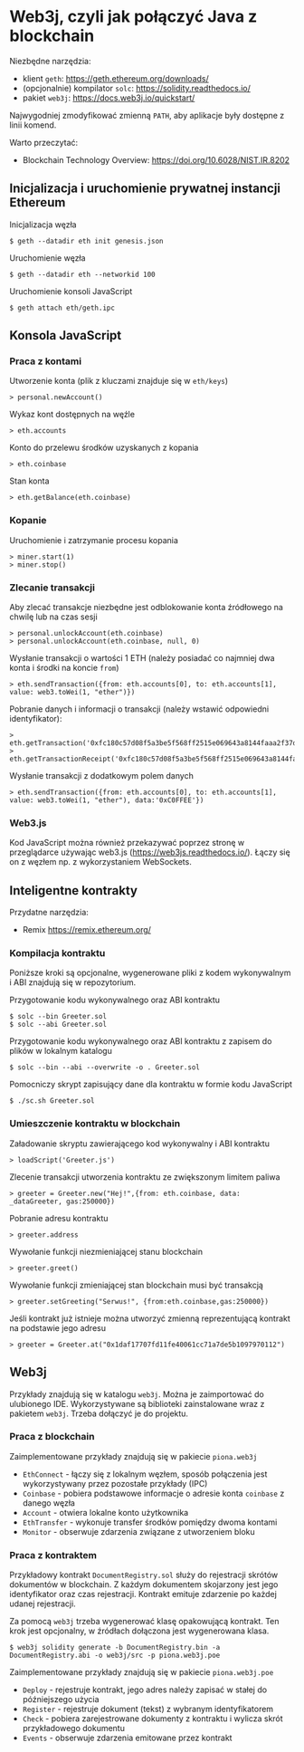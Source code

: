 # Web3j, czyli jak połączyć Java z blockchain

Niezbędne narzędzia:

- klient `geth`: <https://geth.ethereum.org/downloads/>
- (opcjonalnie) kompilator `solc`: <https://solidity.readthedocs.io/>
- pakiet `web3j`: <https://docs.web3j.io/quickstart/>

Najwygodniej zmodyfikować zmienną `PATH`, aby aplikacje były dostępne z linii
komend.

Warto przeczytać:

- Blockchain Technology Overview: <https://doi.org/10.6028/NIST.IR.8202>

## Inicjalizacja i uruchomienie prywatnej instancji Ethereum

Inicjalizacja węzła

    $ geth --datadir eth init genesis.json

Uruchomienie węzła

    $ geth --datadir eth --networkid 100

Uruchomienie konsoli JavaScript

    $ geth attach eth/geth.ipc

## Konsola JavaScript

### Praca z kontami

Utworzenie konta (plik z kluczami znajduje się w `eth/keys`)

    > personal.newAccount()

Wykaz kont dostępnych na węźle

    > eth.accounts

Konto do przelewu środków uzyskanych z kopania

    > eth.coinbase

Stan konta

    > eth.getBalance(eth.coinbase)


### Kopanie

Uruchomienie i zatrzymanie procesu kopania

    > miner.start(1)
    > miner.stop()

### Zlecanie transakcji

Aby zlecać transakcje niezbędne jest odblokowanie konta źródłowego na chwilę lub
na czas sesji

    > personal.unlockAccount(eth.coinbase)
    > personal.unlockAccount(eth.coinbase, null, 0)

Wysłanie transakcji o wartości 1 ETH (należy posiadać co najmniej dwa konta
i środki na koncie `from`)

    > eth.sendTransaction({from: eth.accounts[0], to: eth.accounts[1], value: web3.toWei(1, "ether")})

Pobranie danych i informacji o transakcji (należy wstawić odpowiedni identyfikator):

    > eth.getTransaction('0xfc180c57d08f5a3be5f568ff2515e069643a8144faaa2f37dfb48be28d92d18b')
    > eth.getTransactionReceipt('0xfc180c57d08f5a3be5f568ff2515e069643a8144faaa2f37dfb48be28d92d18b')

Wysłanie transakcji z dodatkowym polem danych

    > eth.sendTransaction({from: eth.accounts[0], to: eth.accounts[1], value: web3.toWei(1, "ether"), data:'0xC0FFEE'})

### Web3.js

Kod JavaScript można również przekazywać poprzez stronę w przeglądarce używając
web3.js (<https://web3js.readthedocs.io/>). Łączy się on z węzłem np.
z wykorzystaniem WebSockets.

## Inteligentne kontrakty

Przydatne narzędzia:

- Remix <https://remix.ethereum.org/>

### Kompilacja kontraktu

Poniższe kroki są opcjonalne, wygenerowane pliki z kodem wykonywalnym i ABI
znajdują się w repozytorium.

Przygotowanie kodu wykonywalnego oraz ABI kontraktu

    $ solc --bin Greeter.sol
    $ solc --abi Greeter.sol

Przygotowanie kodu wykonywalnego oraz ABI kontraktu z zapisem do plików
w lokalnym katalogu

    $ solc --bin --abi --overwrite -o . Greeter.sol

Pomocniczy skrypt zapisujący dane dla kontraktu w formie kodu JavaScript

    $ ./sc.sh Greeter.sol

### Umieszczenie kontraktu w blockchain

Załadowanie skryptu zawierającego kod wykonywalny i ABI kontraktu
    
    > loadScript('Greeter.js')

Zlecenie transakcji utworzenia kontraktu ze zwiększonym limitem paliwa

    > greeter = Greeter.new("Hej!",{from: eth.coinbase, data: _dataGreeter, gas:250000})

Pobranie adresu kontraktu

    > greeter.address

Wywołanie funkcji niezmieniającej stanu blockchain

    > greeter.greet()

Wywołanie funkcji zmieniającej stan blockchain musi być transakcją

    > greeter.setGreeting("Serwus!", {from:eth.coinbase,gas:250000})

Jeśli kontrakt już istnieje można utworzyć zmienną reprezentującą kontrakt na
podstawie jego adresu

    > greeter = Greeter.at("0x1daf17707fd11fe40061cc71a7de5b1097970112")

## Web3j

Przykłady znajdują się w katalogu `web3j`. Można je zaimportować do ulubionego
IDE. Wykorzystywane są biblioteki zainstalowane wraz z pakietem `web3j`. Trzeba
dołączyć je do projektu.

### Praca z blockchain

Zaimplementowane przykłady znajdują się w pakiecie `piona.web3j`

- `EthConnect` - łączy się z lokalnym węzłem, sposób połączenia jest
  wykorzystywany przez pozostałe przykłady (IPC)
- `Coinbase` - pobiera podstawowe informacje o adresie konta `coinbase` z danego
  węzła
- `Account` - otwiera lokalne konto użytkownika
- `EthTransfer` - wykonuje transfer środków pomiędzy dwoma kontami
- `Monitor` - obserwuje zdarzenia związane z utworzeniem bloku

### Praca z kontraktem

Przykładowy kontrakt `DocumentRegistry.sol` służy do rejestracji skrótów
dokumentów w blockchain. Z każdym dokumentem skojarzony jest jego identyfikator
oraz czas rejestracji. Kontrakt emituje zdarzenie po każdej udanej rejestracji.

Za pomocą `web3j` trzeba wygenerować klasę opakowującą kontrakt. Ten krok jest
opcjonalny, w źródłach dołączona jest wygenerowana klasa.

    $ web3j solidity generate -b DocumentRegistry.bin -a DocumentRegistry.abi -o web3j/src -p piona.web3j.poe

Zaimplementowane przykłady znajdują się w pakiecie `piona.web3j.poe`

- `Deploy` - rejestruje kontrakt, jego adres należy zapisać w stałej do
  późniejszego użycia
- `Register` - rejestruje dokument (tekst) z wybranym identyfikatorem
- `Check` - pobiera zarejestrowane dokumenty z kontraktu i wylicza skrót
  przykładowego dokumentu
- `Events` - obserwuje zdarzenia emitowane przez kontrakt

